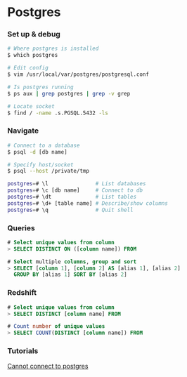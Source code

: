 # Postgres

### Set up & debug
```bash
# Where postgres is installed
$ which postgres

# Edit config
$ vim /usr/local/var/postgres/postgresql.conf

# Is postgres running
$ ps aux | grep postgres | grep -v grep

# Locate socket
$ find / -name .s.PGSQL.5432 -ls
```

### Navigate

```bash
# Connect to a database
$ psql -d [db name]

# Specify host/socket
$ psql --host /private/tmp

postgres=# \l               # List databases
postgres=# \c [db name]     # Connect to db
postgres=# \dt              # List tables
postgres=# \d+ [table name] # Describe/show columns
postgres=# \q               # Quit shell
```

### Queries
```sql
# Select unique values from column
> SELECT DISTINCT ON ([column name]) FROM

# Select multiple columns, group and sort
> SELECT [column 1], [column 2] AS [alias 1], [alias 2]
  GROUP BY [alias 1] SORT BY [alias 2]
```

### Redshift
```sql
# Select unique values from column
> SELECT DISTINCT [column name] FROM

# Count number of unique values
> SELECT COUNT(DISTINCT [column name]) FROM
```

### Tutorials
[Cannot connect to postgres](http://stackoverflow.com/questions/8465508/can-not-connect-to-local-postgresql)
